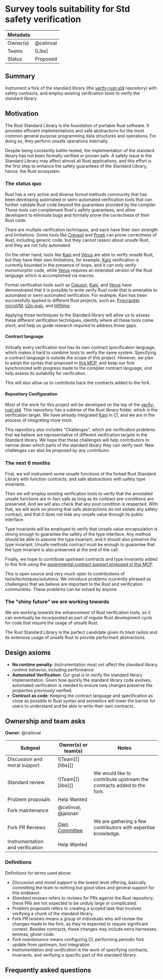 # Survey tools suitability for Std safety verification

| Metadata |           |
| -------- |-----------|
| Owner(s) | @celinval |
| Teams    | [Libs]    |
| Status   | Proposed  |

## Summary

Instrument a fork of the standard library (the [verify-rust-std] repository) with safety contracts,
and employ existing verification tools to verify the standard library.

## Motivation

The Rust Standard Library is the foundation of portable Rust software. It provides efficient implementations 
and safe abstractions for the most common general purpose programming data structures and operations.
For doing so, they perform unsafe operations internally.

Despite being constantly battle-tested, the implementation of the standard library has not been formally verified
or proven safe. A safety issue in the Standard Library may affect almost all Rust applications, and this effort is
the first step to enhance the safety guarantees of the Standard Library, hence, the Rust ecosystem.

### The status quo

Rust has a very active and diverse formal methods community that has been developing automated or semi-automated
verification tools that can further validate Rust code beyond the guarantees provided by the compiler.
These tools can complement Rust's safety guarantees, and allow developers to eliminate bugs and formally prove the
correctness of their Rust code.

There are multiple verification techniques, and each have their own strength and limitations.
Some tools like [Creusot] and [Prusti] can prove correctness of Rust, including generic code,
but they cannot reason about unsafe Rust, and they are not fully automated.

On the other hand, tools like [Kani] and [Verus] are able to verify unsafe Rust, but they have
their own limitations, for example, [Kani] verification is currently bounded in the presence of loops, and it can
only verify monomorphic code, while [Verus] requires an extended version of the Rust language which is accomplished via macros.

Formal verification tools such as [Creusot], [Kani], and [Verus] have demonstrated that it is possible to write verify
Rust code that is amenable to automated or semi-automated verification.
For example, Kani has been successfully applied to different Rust projects, such as:
[Firecracker microVM], [s2n-quic], and [Hifitime].

Applying those techniques to the Standard library will allow us to assess these different verification techniques,
identify where all these tools come short, and help us guide research required to address those gaps.

[this MCP]: https://github.com/rust-lang/compiler-team/issues/759
[Creusot]: https://github.com/creusot-rs/creusot
[Prusti]: https://viperproject.github.io/prusti-dev/
[Kani]: https://model-checking.github.io/kani/
[Verus]: https://verus-lang.github.io/verus/guide/
[Firecracker microVM]: https://github.com/firecracker-microvm/firecracker
[s2n-quic]: https://github.com/aws/s2n-quic
[Hifitime]: https://github.com/nyx-space/hifitime

#### Contract language

Virtually every verification tool has its own contract specification language,
which makes it hard to combine tools to verify the same system.
Specifying a contract language is outside the scope of this project.
However, we plan to adopt the syntax that proposed in [this MCP], and keep our fork synchronized
with progress made to the compiler contract language, and help assess its suitability for verification.

This will also allow us to contribute back the contracts added to the fork.

#### Repository Configuration

Most of the work for this project will be developed on the top of the [verify-rust-std].
This repository has a subtree of the Rust library folder, which is the verification target.
We have already integrated [Kani] in CI, and we are in the process of integrating more tools.

This repository also includes "Challenges", which are verification problems that we believe are representative of
different verification targets in the Standard library.
We hope that these challenges will help contributors to narrow down which parts of the standard library they can
verify next.
New challenges can also be proposed by any contributor.

[verify-rust-std]: https://github.com/model-checking/verify-rust-std

### The next 6 months

First, we will instrument some unsafe functions of the forked Rust Standard Library with function contracts,
and safe abstractions with safety type invariants.

Then we will employ existing verification tools to verify that the annotated unsafe functions are in-fact safe as long
as its contract pre-conditions are preserved. And we will also check that any post condition is respected.
With that, we will work on proving that safe abstractions do not violate any safety contract, and that it does not
leak any unsafe value through its public interface.

Type invariants will be employed to verify that unsafe value encapsulation is strong enough to guarantee the safety
of the type interface. Any method should be able to assume the type invariant, and it should also preserve the type
invariant. Unsafe methods contract must be enough to guarantee that the type invariant is also preserved at the end
of the call.

Finally, we hope to contribute upstream contracts and type invariants added to this fork using the [experimental contract
support proposed in this MCP](https://github.com/rust-lang/compiler-team/issues/759).

This is open source and very much open to contributions of tools/techniques/solutions.
We introduce problems (currently phrased as challenges) that we believe are important to the Rust and verification
communities. These problems can be solved by anyone.

### The "shiny future" we are working towards

We are working towards the enhancement of Rust verification tools, so it can eventually be incorporated as part of
regular Rust development cycle for code that require the usage of unsafe Rust.

The Rust Standard Library is the perfect candidate given its blast radios and its extensive usage of unsafe Rust
to provide performant abstractions.

## Design axioms

- **No runtime penalty**: Instrumentation must not affect the standard library runtime behavior, including performance.
- **Automated Verification**: Our goal is to verify the standard library implementation. Given how quickly the standard 
library code evolves, automated verification is needed to ensure new changes preserve the properties previously verified.
- **Contract as code**: Keeping the contract language and specification as close as possible to Rust syntax and 
semantics will lower the barrier for users to understand and be able to write their own contracts.

## Ownership and team asks

**Owner:** @celinval

| Subgoal                            | Owner(s) or team(s)  | Notes                                                                 |
|------------------------------------|----------------------|-----------------------------------------------------------------------|
| Discussion and moral support       | ![Team][] [libs][]   |                                                                       |
| Standard review                    | ![Team][] [libs][]   | We would like to contribute upstream the contracts added to the fork. |
| Problem proposals                  | Help Wanted          |                                                                       |
| Fork maintenance                   | @celinval, @jaisnan  |                                                                       |
| Fork PR Reviews                    | [Own Committee]      | We are gathering a few contributors with expertise knowledge.         |
| Instrumentation and verification   | Help Wanted          |                                                                       |

[Own Committee]: https://github.com/model-checking/verify-rust-std/blob/main/.github/pull_requests.toml#L4

### Definitions

Definitions for terms used above:

* *Discussion and moral support* is the lowest level offering, basically committing the team to nothing but good vibes and general support for this endeavor.
* *Standard reviews* refers to reviews for PRs against the Rust repository; these PRs are not expected to be unduly large or complicated.
* *Problem proposals* refers to creating a scoped task that involves verifying a chunk of the standard library. 
* *Fork PR reviews* means a group of individuals who will review the changes made to the fork, as they're expected to require significant context.
Besides contracts, these changes may include extra harnesses, lemmas, ghost-code.
* *Fork maintenance* means configuring CI, performing periodic fork update from upstream, tool integration.
* *Instrumentation and verification* is the work of specifying contracts, invariants, and verifying a specific part of
the standard library.

## Frequently asked questions

